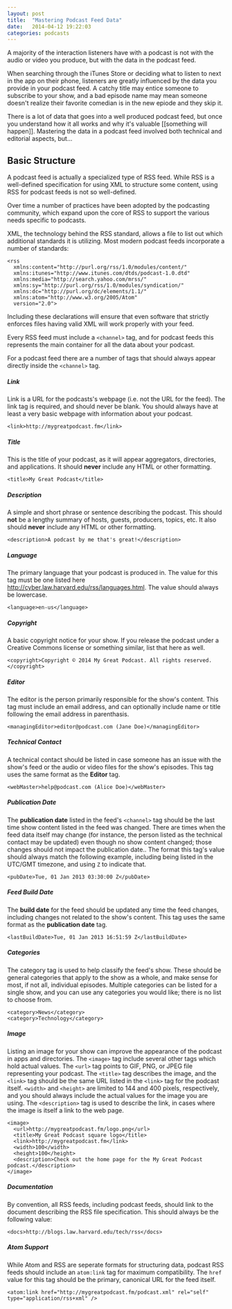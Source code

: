 ```yaml
---
layout: post
title:  "Mastering Podcast Feed Data"
date:   2014-04-12 19:22:03
categories: podcasts
---
```


A majority of the interaction listeners have with a podcast is not with the audio or video you produce, but with the data in the podcast feed.

When searching through the iTunes Store or deciding what to listen to next in the app on their phone, listeners are greatly influenced by the data you provide in your podcast feed. A catchy title may entice someone to subscribe to your show, and a bad episode name may mean someone doesn't realize their favorite comedian is in the new epiode and they skip it.

There is a lot of data that goes into a well produced podcast feed, but once you understand how it all works and why it's valuable [[something will happen]]. Mastering the data in a podcast feed involved both technical and editorial aspects, but...

## Basic Structure

A podcast feed is actually a specialized type of RSS feed. While RSS is a well-defined specification for using XML to structure some content, using RSS for podcast feeds is not so well-defined.

Over time a number of practices have been adopted by the podcasting community, which expand upon the core of RSS to support the various needs specific to podcasts.

XML, the technology behind the RSS standard, allows a file to list out which additional standards it is utilizing. Most modern podcast feeds incorporate a number of standards:

    <rss
      xmlns:content="http://purl.org/rss/1.0/modules/content/"
      xmlns:itunes="http://www.itunes.com/dtds/podcast-1.0.dtd"
      xmlns:media="http://search.yahoo.com/mrss/"
      xmlns:sy="http://purl.org/rss/1.0/modules/syndication/"
      xmlns:dc="http://purl.org/dc/elements/1.1/"
      xmlns:atom="http://www.w3.org/2005/Atom"
      version="2.0">

Including these declarations will ensure that even software that strictly enforces files having valid XML will work properly with your feed.

Every RSS feed must include a `<channel>` tag, and for podcast feeds this represents the main container for all the data about your podcast.

For a podcast feed there are a number of tags that should always appear directly inside the `<channel>` tag.

##### Link

Link is a URL for the podcasts's webpage (i.e. not the URL for the feed). The link tag is required, and should never be blank. You should always have at least a very basic webpage with information about your podcast.

    <link>http://mygreatpodcast.fm</link>

##### Title

This is the title of your podcast, as it will appear aggregators, directories, and applications. It should **never** include any HTML or other formatting.

    <title>My Great Podcast</title>

##### Description

A simple and short phrase or sentence describing the podcast. This should **not** be a lengthy summary of hosts, guests, producers, topics, etc. It also should **never** include any HTML or other formatting.

    <description>A podcast by me that's great!</description>

##### Language

The primary language that your podcast is produced in. The value for this tag must be one listed here http://cyber.law.harvard.edu/rss/languages.html. The value should always be lowercase.

    <language>en-us</language>

##### Copyright

A basic copyright notice for your show. If you release the podcast under a Creative Commons license or something similar, list that here as well.

    <copyright>Copyright © 2014 My Great Podcast. All rights reserved.</copyright>

##### Editor

The editor is the person primarily responsible for the show's content. This tag must include an email address, and can optionally include name or title following the email address in parenthasis.

    <managingEditor>editor@podcast.com (Jane Doe)</managingEditor>

##### Technical Contact

A technical contact should be listed in case someone has an issue with the show's feed or the audio or video files for the show's episodes. This tag uses the same format as the **Editor** tag.

    <webMaster>help@podcast.com (Alice Doe)</webMaster>

##### Publication Date

The **publication date** listed in the feed's `<channel>` tag should be the last time show content listed in the feed was changed. There are times when the feed data itself may change (for instance, the person listed as the technical contact may be updated) even though no show content changed; those changes should not impact the publication date.. The format this tag's value should always match the following example, including being listed in the UTC/GMT timezone, and using `Z` to indicate that.

    <pubDate>Tue, 01 Jan 2013 03:30:00 Z</pubDate>

##### Feed Build Date

The **build date** for the feed should be updated any time the feed changes, including changes not related to the show's content. This tag uses the same format as the **publication date** tag.

    <lastBuildDate>Tue, 01 Jan 2013 16:51:59 Z</lastBuildDate>

##### Categories

The category tag is used to help classify the feed's show. These should be general categories that apply to the show as a whole, and make sense for most, if not all, individual episodes. Multiple categories can be listed for a single show, and you can use any categories you would like; there is no list to choose from.

    <category>News</category>
    <category>Technology</category>

##### Image

Listing an image for your show can improve the appearance of the podcast in apps and directories. The `<image>` tag include several other tags which hold actual values. The `<url>` tag points to GIF, PNG, or JPEG file representing your podcast. The `<title>` tag describes the image, and the `<link>` tag should be the same URL listed in the `<link>` tag for the podcast itself. `<width>` and `<height>` are limited to 144 and 400 pixels, respectively, and you should always include the actual values for the image you are using. The `<description>` tag is used to describe the link, in cases where the image is itself a link to the web page.

    <image>
      <url>http://mygreatpodcast.fm/logo.png</url>
      <title>My Great Podcast square logo</title>
      <link>http://mygreatpodcast.fm</link>
      <width>100</width>
      <height>100</height>
      <description>Check out the home page for the My Great Podcast podcast.</description>
    </image>

##### Documentation

By convention, all RSS feeds, including podcast feeds, should link to the document describing the RSS file specification. This should always be the following value:

    <docs>http://blogs.law.harvard.edu/tech/rss</docs>

##### Atom Support

While Atom and RSS are seperate formats for structuring data, podcast RSS feeds should include an `atom:link` tag for maximum compatibility. The `href` value for this tag should be the primary, canonical URL for the feed itself.

    <atom:link href="http://mygreatpodcast.fm/podcast.xml" rel="self" type="application/rss+xml" />

